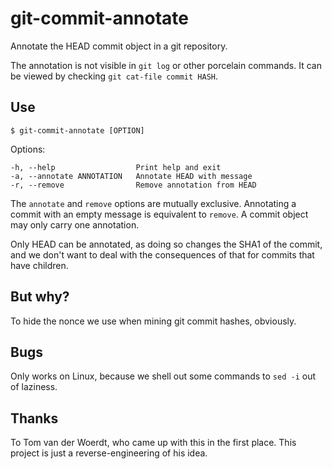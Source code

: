 # git-commit-annotate

Annotate the HEAD commit object in a git repository.

The annotation is not visible in `git log` or other porcelain commands. It can
be viewed by checking `git cat-file commit HASH`.

## Use

    $ git-commit-annotate [OPTION]

Options:

    -h, --help                  Print help and exit
    -a, --annotate ANNOTATION   Annotate HEAD with message
    -r, --remove                Remove annotation from HEAD

The `annotate` and `remove` options are mutually exclusive. Annotating a commit
with an empty message is equivalent to `remove`. A commit object may only carry
one annotation.

Only HEAD can be annotated, as doing so changes the SHA1 of the commit, and we
don't want to deal with the consequences of that for commits that have
children.

## But why?

To hide the nonce we use when mining git commit hashes, obviously.

## Bugs

Only works on Linux, because we shell out some commands to `sed -i` out of
laziness.

## Thanks

To Tom van der Woerdt, who came up with this in the first place. This project
is just a reverse-engineering of his idea.
